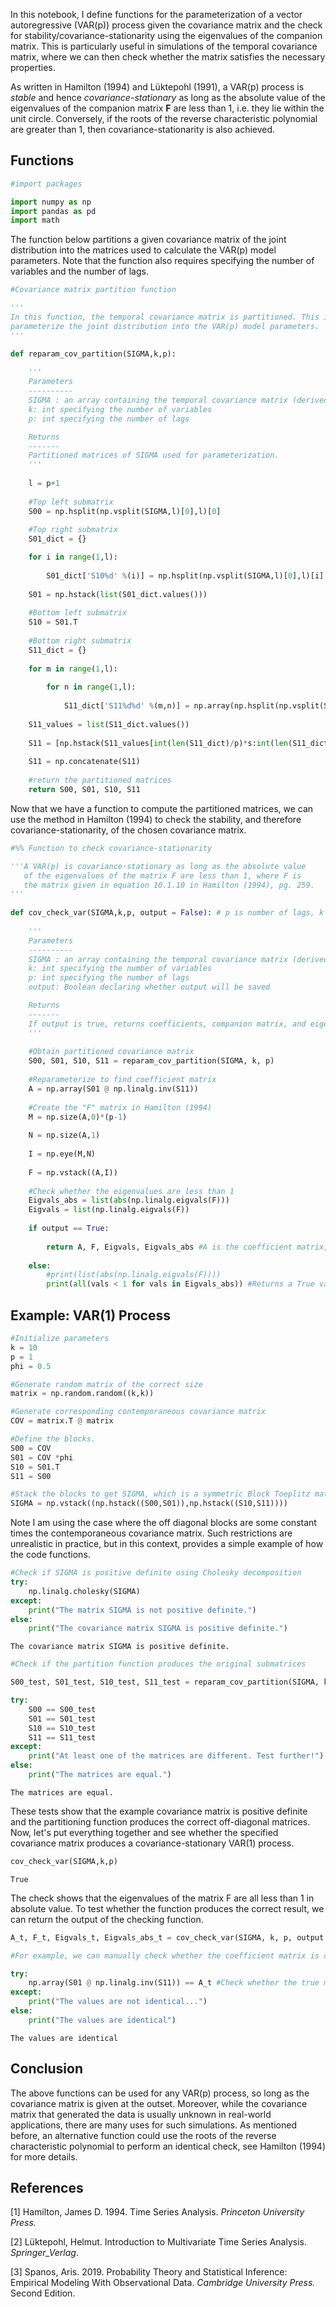In this notebook, I define functions for the parameterization of a vector autoregressive (VAR(p)) process given the covariance matrix and the check for stability/covariance-stationarity using the eigenvalues of the companion matrix. This is particularly useful in simulations of the temporal covariance matrix, where we can then check whether the matrix satisfies the necessary properties.  

As written in Hamilton (1994) and L&uuml;ktepohl (1991), a VAR(p) process is _stable_ and hence _covariance-stationary_ as long as the absolute value of the eigenvalues of the companion matrix $\mathbf{F}$ are less than 1, i.e. they lie within the unit circle. Conversely, if the roots of the reverse characteristic polynomial are greater than 1, then covariance-stationarity is also achieved. 

## Functions


```python
#import packages

import numpy as np
import pandas as pd
import math
```

The function below partitions a given covariance matrix of the joint distribution into the matrices used to calculate the VAR(p) model parameters. Note that the function also requires specifying the number of variables and the number of lags.


```python
#Covariance matrix partition function

'''
In this function, the temporal covariance matrix is partitioned. This is done as to
parameterize the joint distribution into the VAR(p) model parameters. 
'''

def reparam_cov_partition(SIGMA,k,p):
    
    '''
    Parameters
    ----------
    SIGMA : an array containing the temporal covariance matrix (derived from the joint distribution)
    k: int specifying the number of variables
    p: int specifying the number of lags

    Returns
    -------
    Partitioned matrices of SIGMA used for parameterization.
    '''
    
    l = p+1
    
    #Top left submatrix
    S00 = np.hsplit(np.vsplit(SIGMA,l)[0],l)[0]
    
    #Top right submatrix
    S01_dict = {}

    for i in range(1,l):
        
        S01_dict['S10%d' %(i)] = np.hsplit(np.vsplit(SIGMA,l)[0],l)[i]
    
    S01 = np.hstack(list(S01_dict.values()))
    
    #Bottom left submatrix
    S10 = S01.T
    
    #Bottom right submatrix
    S11_dict = {}
    
    for m in range(1,l):
        
        for n in range(1,l):    
            
            S11_dict['S11%d%d' %(m,n)] = np.array(np.hsplit(np.vsplit(SIGMA,l)[m],l)[n])
    
    S11_values = list(S11_dict.values())
    
    S11 = [np.hstack(S11_values[int(len(S11_dict)/p)*s:int(len(S11_dict)/p)*(s+1)]) for s in range(p)]
    
    S11 = np.concatenate(S11)
    
    #return the partitioned matrices
    return S00, S01, S10, S11 

```

Now that we have a function to compute the partitioned matrices, we can use the method in Hamilton (1994) to check the stability, and therefore covariance-stationarity, of the chosen covariance matrix.


```python
#%% Function to check covariance-stationarity

'''A VAR(p) is covariance-stationary as long as the absolute value
   of the eigenvalues of the matrix F are less than 1, where F is 
   the matrix given in equation 10.1.10 in Hamilton (1994), pg. 259.
'''
   
def cov_check_var(SIGMA,k,p, output = False): # p is number of lags, k is number of variables, SIGMA must by (p+1)*k x (p+1)*k
    
    '''
    Parameters
    ----------
    SIGMA : an array containing the temporal covariance matrix (derived from the joint distribution)
    k: int specifying the number of variables
    p: int specifying the number of lags
    output: Boolean declaring whether output will be saved 

    Returns
    -------
    If output is true, returns coefficients, companion matrix, and eigenvalues, Otherwise, prints test results. 
    '''
    
    #Obtain partitioned covariance matrix
    S00, S01, S10, S11 = reparam_cov_partition(SIGMA, k, p)
    
    #Reparameterize to find coefficient matrix
    A = np.array(S01 @ np.linalg.inv(S11))
    
    #Create the "F" matrix in Hamilton (1994)
    M = np.size(A,0)*(p-1)
    
    N = np.size(A,1)
    
    I = np.eye(M,N)
    
    F = np.vstack((A,I))
    
    #Check whether the eigenvalues are less than 1
    Eigvals_abs = list(abs(np.linalg.eigvals(F)))
    Eigvals = list(np.linalg.eigvals(F))
    
    if output == True:
        
        return A, F, Eigvals, Eigvals_abs #A is the coefficient matrix, F is the companion matrix in Hamilton (1994)
    
    else:
        #print(list(abs(np.linalg.eigvals(F))))
        print(all(vals < 1 for vals in Eigvals_abs)) #Returns a True value if all of the eigenvalues are less than 1 in absolute value
```

## Example: VAR(1) Process


```python
#Initialize parameters
k = 10
p = 1
phi = 0.5

#Generate random matrix of the correct size
matrix = np.random.random((k,k))

#Generate corresponding contemporaneous covariance matrix
COV = matrix.T @ matrix

#Define the blocks. 
S00 = COV
S01 = COV *phi
S10 = S01.T
S11 = S00

#Stack the blocks to get SIGMA, which is a symmetric Block Toeplitz matrix
SIGMA = np.vstack((np.hstack((S00,S01)),np.hstack((S10,S11))))
```

Note I am using the case where the off diagonal blocks are some constant times the contemporaneous covariance matrix. Such restrictions are unrealistic in practice, but in this context, provides a simple example of how the code functions.



```python
#Check if SIGMA is positive definite using Cholesky decomposition
try:
    np.linalg.cholesky(SIGMA)
except:
    print("The matrix SIGMA is not positive definite.")
else:
    print("The covariance matrix SIGMA is positive definite.")

```

    The covariance matrix SIGMA is positive definite.
    


```python
#Check if the partition function produces the original submatrices

S00_test, S01_test, S10_test, S11_test = reparam_cov_partition(SIGMA, k, p)

try:
    S00 == S00_test
    S01 == S01_test
    S10 == S10_test
    S11 == S11_test
except:
    print("At least one of the matrices are different. Test further!")
else:
    print("The matrices are equal.")
```

    The matrices are equal.
    

These tests show that the example covariance matrix is positive definite and the partitioning function produces the correct off-diagonal matrices. Now, let's put everything together and see whether the specified covariance matrix produces a covariance-stationary VAR(1) process.


```python
cov_check_var(SIGMA,k,p)
```

    True
    

The check shows that the eigenvalues of the matrix F are all less than 1 in absolute value. To test whether the function produces the correct result, we can return the output of the checking function.


```python
A_t, F_t, Eigvals_t, Eigvals_abs_t = cov_check_var(SIGMA, k, p, output = True)
```


```python
#For example, we can manually check whether the coefficient matrix is correclty produced in the function.

try:
    np.array(S01 @ np.linalg.inv(S11)) == A_t #Check whether the true matrix of coefficients is identical
except:
    print("The values are not identical...")
else:
    print("The values are identical")
```

    The values are identical
    

## Conclusion

The above functions can be used for any VAR(p) process, so long as the covariance matrix is given at the outset. Moreover, while the covariance matrix that generated the data is usually unknown in real-world applications, there are many uses for such simulations. As mentioned before, an alternative function could use the roots of the reverse characteristic polynomial to perform an identical check, see Hamilton (1994) for more details.

## References

[1] Hamilton, James D. 1994. Time Series Analysis. _Princeton University Press._

[2] L&uuml;ktepohl, Helmut. Introduction to Multivariate Time Series Analysis. _Springer_Verlag_.

[3] Spanos, Aris. 2019. Probability Theory and Statistical Inference: Empirical Modeling With Observational Data. _Cambridge University Press._ Second Edition.
